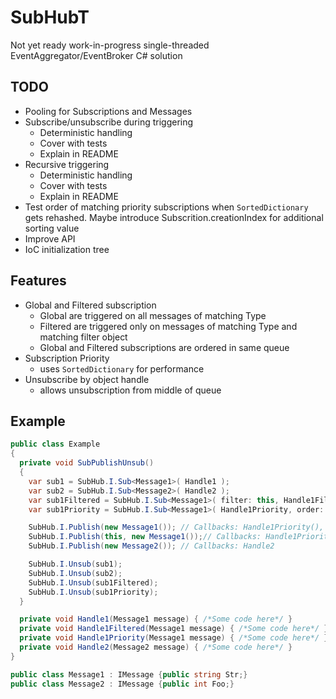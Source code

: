 # SubHubT
Not yet ready work-in-progress single-threaded EventAggregator/EventBroker C# solution

## TODO
  - Pooling for Subscriptions and Messages
  - Subscribe/unsubscribe during triggering
    - Deterministic handling
    - Cover with tests
    - Explain in README
  - Recursive triggering
    - Deterministic handling
    - Cover with tests
    - Explain in README
  - Test order of matching priority subscriptions when `SortedDictionary` gets rehashed. Maybe introduce Subscrition.creationIndex for additional sorting value
  - Improve API
  - IoC initialization tree

## Features
  - Global and Filtered subscription
    - Global are triggered on all messages of matching Type
    - Filtered are triggered only on messages of matching Type and matching filter object
    - Global and Filtered subscriptions are ordered in same queue
  - Subscription Priority
    - uses `SortedDictionary` for performance
  - Unsubscribe by object handle
    - allows unsubscription from middle of queue

## Example
```csharp
public class Example
{
  private void SubPublishUnsub()
  {
    var sub1 = SubHub.I.Sub<Message1>( Handle1 );
    var sub2 = SubHub.I.Sub<Message2>( Handle2 );
    var sub1Filtered = SubHub.I.Sub<Message1>( filter: this, Handle1Filtered );
    var sub1Priority = SubHub.I.Sub<Message1>( Handle1Priority, order: -5 );

    SubHub.I.Publish(new Message1()); // Callbacks: Handle1Priority(), Handle1()
    SubHub.I.Publish(this, new Message1());// Callbacks: Handle1Priority(), Handle1(), Handle1Filtered()
    SubHub.I.Publish(new Message2()); // Callbacks: Handle2

    SubHub.I.Unsub(sub1);
    SubHub.I.Unsub(sub2);
    SubHub.I.Unsub(sub1Filtered);
    SubHub.I.Unsub(sub1Priority);
  }

  private void Handle1(Message1 message) { /*Some code here*/ }
  private void Handle1Filtered(Message1 message) { /*Some code here*/ }
  private void Handle1Priority(Message1 message) { /*Some code here*/ }
  private void Handle2(Message2 message) { /*Some code here*/ }
}

public class Message1 : IMessage {public string Str;}
public class Message2 : IMessage {public int Foo;}
```
